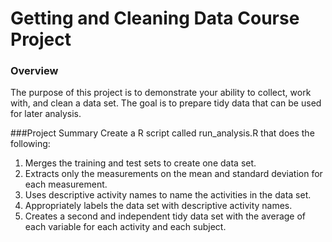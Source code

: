 # Getting and Cleaning Data Course Project

### Overview
The purpose of this project is to demonstrate your ability to collect, work with, and clean a data set. The goal is to prepare tidy data that can be used for later analysis.

###Project Summary
Create a R script called run_analysis.R that does the following:
1. Merges the training and test sets to create one data set. 
2. Extracts only the measurements on the mean and standard deviation for each measurement. 
3. Uses descriptive activity names to name the activities in the data set. 
4. Appropriately labels the data set with descriptive activity names. 
5. Creates a second and independent tidy data set with the average of each variable for each activity and each subject.
